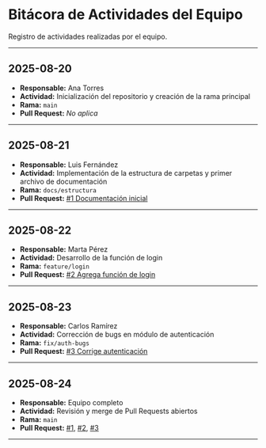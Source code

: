 # Bitácora de Actividades del Equipo

Registro de actividades realizadas por el equipo.

---

## 2025-08-20

- **Responsable:** Ana Torres
- **Actividad:** Inicialización del repositorio y creación de la rama principal
- **Rama:** `main`
- **Pull Request:** _No aplica_

---

## 2025-08-21

- **Responsable:** Luis Fernández
- **Actividad:** Implementación de la estructura de carpetas y primer archivo de documentación
- **Rama:** `docs/estructura`
- **Pull Request:** [#1 Documentación inicial](https://github.com/owner/repo/pull/1)

---

## 2025-08-22

- **Responsable:** Marta Pérez
- **Actividad:** Desarrollo de la función de login
- **Rama:** `feature/login`
- **Pull Request:** [#2 Agrega función de login](https://github.com/owner/repo/pull/2)

---

## 2025-08-23

- **Responsable:** Carlos Ramírez
- **Actividad:** Corrección de bugs en módulo de autenticación
- **Rama:** `fix/auth-bugs`
- **Pull Request:** [#3 Corrige autenticación](https://github.com/owner/repo/pull/3)

---

## 2025-08-24

- **Responsable:** Equipo completo
- **Actividad:** Revisión y merge de Pull Requests abiertos
- **Rama:** `main`
- **Pull Request:** [#1](https://github.com/owner/repo/pull/1), [#2](https://github.com/owner/repo/pull/2), [#3](https://github.com/owner/repo/pull/3)

---
